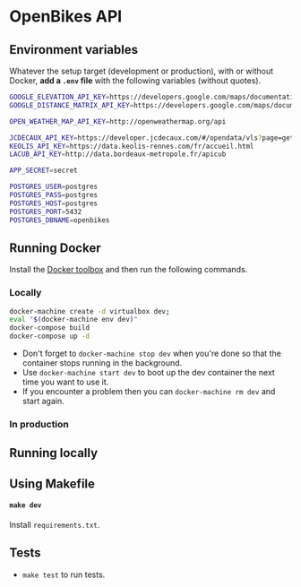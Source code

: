 # OpenBikes API

## Environment variables

Whatever the setup target (development or production), with or without Docker, **add a `.env` file** with the following variables (without quotes).

```sh
GOOGLE_ELEVATION_API_KEY=https://developers.google.com/maps/documentation/elevation
GOOGLE_DISTANCE_MATRIX_API_KEY=https://developers.google.com/maps/documentation/distance-matrix

OPEN_WEATHER_MAP_API_KEY=http://openweathermap.org/api

JCDECAUX_API_KEY=https://developer.jcdecaux.com/#/opendata/vls?page=getstarted
KEOLIS_API_KEY=https://data.keolis-rennes.com/fr/accueil.html
LACUB_API_KEY=http://data.bordeaux-metropole.fr/apicub

APP_SECRET=secret

POSTGRES_USER=postgres
POSTGRES_PASS=postgres
POSTGRES_HOST=postgres
POSTGRES_PORT=5432
POSTGRES_DBNAME=openbikes
```

## Running Docker

Install the [Docker toolbox](https://www.docker.com/products/docker-toolbox) and then run the following commands.

### Locally

```sh
docker-machine create -d virtualbox dev;
eval "$(docker-machine env dev)"
docker-compose build
docker-compose up -d
```

- Don't forget to `docker-machine stop dev` when you're done so that the container stops running in the background.
- Use `docker-machine start dev` to boot up the dev container the next time you want to use it.
- If you encounter a problem then you can `docker-machine rm dev` and start again.

### In production

## Running locally

## Using Makefile

#### `make dev`

Install `requirements.txt`.

## Tests

- `make test` to run tests.
